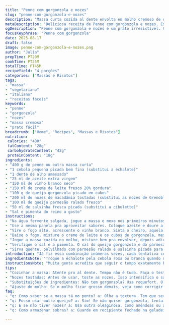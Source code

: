 ```yaml
---
title: "Penne com gorgonzola e nozes"
slug: "penne-com-gorgonzola-e-nozes"
description: "Massa curta cozida al dente envolta em molho cremoso de queijo gorgonzola dissolvido no vinho branco com toque de creme. Nozes tostadas adicionam crocância e aroma, finalizadas com queijo parmesão ralado na hora e ervas frescas. Receita vegetariana, sem ovos, que oscila entre sabores intensos e textura rica, ideal para quem curte queijos azulados e contrastes interessantes."
metaDescription: "Deliciosa receita de Penne com gorgonzola e nozes. Experimente essa combinação rica e cremosa que impressiona a todos."
ogDescription: "Penne com gorgonzola e nozes é um prato irresistível. Cremoso, intenso e perfeito para quem ama queijos azuis."
focusKeyphrase: "Penne com gorgonzola"
date: 2025-08-17
draft: false
image: penne-com-gorgonzola-e-nozes.png
author: "Julia"
prepTime: PT20M
cookTime: PT25M
totalTime: PT45M
recipeYield: "4 porções"
categories: ["Massas e Risotos"]
tags:
- "massa"
- "vegetariano"
- "italiano"
- "receitas fáceis"
keywords:
- "penne"
- "gorgonzola"
- "nozes"
- "massa cremosa"
- "prato fácil"
breadcrumb: ["Home", "Recipes", "Massas e Risotos"]
nutrition: 
 calories: "480"
 fatContent: "28g"
 carbohydrateContent: "42g"
 proteinContent: "18g"
ingredients:
- "400 g de penne ou outra massa curta"
- "1 cebola pequena picada bem fina (substitui a échalote)"
- "1 dente de alho amassado"
- "25 ml de azeite extra virgem"
- "150 ml de vinho branco seco"
- "150 ml de creme de leite fresco 20% gordura"
- "100 g de queijo gorgonzola picado em cubos"
- "200 ml de nozes de macadâmia tostadas (substitui as nozes de Grenoble)"
- "100 ml de queijo parmesão ralado fresco"
- "50 ml de salsinha fresca picada (substitui a cibulette)"
- "Sal e pimenta do reino a gosto"
instructions:
- "Na água fervente salgada, jogue a massa e mexa nos primeiros minutos pra não grudar. Preste atenção — o ponto al dente não é só o tempo, mas a textura: firme, arranhando os dentes. Escorra, jogue um fio de azeite e misture pra não empapar. Reserve."
- "Use a mesma panela pra aproveitar sabores. Coloque azeite e doure a cebola e o alho no fogo médio, mexendo até ficarem translúcidos e soltando aroma. Se escurecer demais, amargará."
- "Vire o fogo alto, acrescente o vinho branco. Sinta o cheiro, aquela queimadinha da bebida evaporando é o toque que vai alimentar o molho. Deixe ferver cerca de um minuto pra sumir o álcool, mas não deixe reduzir demais."
- "Baixe o fogo, misture o creme de leite e os cubos de gorgonzola, mexa sem parar até o queijo derreter e o molho engrossar levemente. Se parecer muito grosso, uma colher de sopa da água do cozimento da massa ajuda ajustar a textura — já fiz essa lambança e salva."
- "Jogue a massa cozida no molho, misture bem pra envolver, depois adicione as nozes de macadâmia e aqueça rapidamente. Elas trazem textura e um sabor amanteigado diferente, tentei com castanha-do-pará mas o toque é distinto, prefiro a macadâmia aqui."
- "Verifique o sal e a pimenta. O sal do queijo gorgonzola e do parmesão já pesa, então teste antes de corrigir."
- "Sirva quente, polvilhado com parmesão ralado e salsinha picada para frescor. Repara no contraste das cores — o azul do queijo com o verde brilhante e branco do parmesão. Aroma que invade a cozinha, mosaico de sabores esperando pela mastigação."
introduction: "Já fiz essa combinação inúmeras vezes, cada tentativa com uma nuance diferente — troquei o tipo de queijo azul, varieis oleaginosas, até adaptei a base líquida. O que percebi? Que o segredo está no equilíbrio do molho cremoso sem empapar a massa, e na potência das nozes, que quebram a monotonia da textura macia da massa e do queijo. Além disso, vinho branco dá mais leveza e acidez, tira aquele peso do prato. Em dias mais preguiçosos, substituo o creme por leite integral engrossado com farinha, mas nada como o toque fresco do creme de leite para estabilizar o molho e garantir riqueza na boca. Se usar gorgonzola, atenção ao ponto, queijo azul é tempero e base, cuidado para não virar um azedume."
ingredientsNote: "Troque a échalote pela cebola roxa ou branca quando não encontrar, elas dão base com sabor mais suave e funcionam bem. O queijo azul pode ser gorgonzola, roquefort ou mesmo um queijo de cabra curado, dependendo do paladar. Prefiro nozes macadâmia brasileiras para um sabor menos amargo que as tradicionais nozes de Grenoble europeias — o toque do Brasil na cozinha. Vinhos brancos secos são melhores: Chablis, Sauvignon Blanc, ou até um vinho nacional como o Alvarinho, evitam doçura excessiva. Pode usar creme de leite fresco ou creme culinaire se for uma versão mais 'gordinha' — nada de substituir por creme de leite de caixinha com muito estabilizante que muda textura. Use azeite extra virgem para refogar, adiciona sabor frutado e ajuda na digestibilidade do prato."
instructionsNote: "Muita gente acredita que seguir o tempo exatamente basta, mas observar o ponto das massas e o molho é crucial. A massa deve ser firme ao morder, com leve resistência, só assim o prato não vira papa. Ao dourar cebola e alho, cuidado para não queimar — fogo médio-baixo evita sabor amargo e mantém aroma. Deglacear com vinho branco faz o sabor ganhar corpo, deixe evaporar o álcool pra não ficar ácido demais. Quando adicionar queijo, mexa devagar, utilize colher de pau para não empelotar. Se o molho ficar muito grosso, pingue água do cozimento da massa para ajustar a cremosidade. Nozes precisam ser tostadas antes para realçar aroma e crocância, cuidado para não queimar, pois fica amargo. Finalize sempre com queijo ralado fresco e ervas — o frescor e textura mudam tudo no prato."
tips:
- "Cozinhar a massa: Atente pro al dente. Tempo não é tudo. Faça o teste do dente. Se estiver firme, tá bom. Se demorar, vai ficar mole. Jogue azeite depois de escorrer. Assim não empaca. Precisa ficar soltinha."
- "Nozes tostadas: Antes de usar, toste as nozes. Isso intensifica o sabor. Não queime. Isso amarga. Fogo baixo é a solução. Confira o aroma. Tem que encher a cozinha de cheirinho bom. A crocância faz diferença no prato."
- "Substituições de ingredientes: Não tem gorgonzola? Usa roquefort. O sabor muda, mas fica bom. E no lugar da macadâmia, tente castanha-do-pará. O gosto é diferente, mas pode funcionar. O importante é tentar e adaptar ao que você gosta."
- "Ajuste do molho: Se o molho ficar grosso demais, veja como corrigir. Coloca uma colher da água da massa. Isso é crucial. Mistura devagar. Não é pra empelotar. O segredo tá na cremosidade."
faq:
- "q: Como saber se a massa tá no ponto? a: Olha a textura. Tem que ser firme. Se passar do ponto, ficou mole. O teste é morder. Sente resistência."
- "q: Posso usar outro queijo? a: Sim! Se não quiser gorgonzola, tenta um queijo de cabra. O gosto vai mudar, mas o molho vai ficar bom. Varia bastante."
- "q: E se não tiver nozes? a: Usa outra oleaginosa. Como amêndoas ou avelãs. O gosto muda, mas não dá pra deixar de lado. Também ajuda na textura."
- "q: Como armazenar sobras? a: Guarde em recipiente fechado na geladeira. Assim dura três dias. Pra aquecer, adiciona um pouco de creme. Isso ajuda a não ressecar."

---
```

